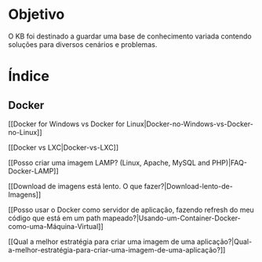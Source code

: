 # Objetivo
O KB foi destinado a guardar uma base de conhecimento variada contendo soluções para diversos cenários e problemas.

# Índice

## Docker

[[Docker for Windows vs Docker for Linux|Docker-no-Windows-vs-Docker-no-Linux]]

[[Docker vs LXC|Docker-vs-LXC]]

[[Posso criar uma imagem LAMP? (Linux, Apache, MySQL and PHP)|FAQ-Docker-LAMP]]

[[Download de imagens está lento. O que fazer?|Download-lento-de-Imagens]]

[[Posso usar o Docker como servidor de aplicação, fazendo refresh do meu código que está em um path mapeado?|Usando-um-Container-Docker-como-uma-Máquina-Virtual]]

[[Qual a melhor estratégia para criar uma imagem de uma aplicação?|Qual-a-melhor-estratégia-para-criar-uma-imagem-de-uma-aplicação?]]
